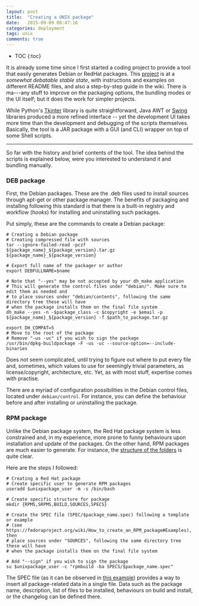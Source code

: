 ```yaml
---
layout: post
title:  "Creating a UNIX package"
date:   2015-09-09 08:47:16
categories: deployment
tags: unix
comments: true
---
```


* TOC
{:toc}

It is already some time since I first started a coding project to provide a tool that easily generates Debian or RedHat packages. This [project](https://github.com/CarolinaFernandez/unixpackage) is at a *somewhat debatable stable state*, with instructions and examples on different README files, and also a step-by-step guide in the wiki. <!--more-->There is ma---any stuff to improve on the packaging options, the bundling modes or the UI itself; but it does the work for simpler projects.

While Python's [Tkinter](https://docs.python.org/2/library/tkinter.html) library is quite straightforward, Java AWT or [Swing](http://docs.oracle.com/javase/tutorial/uiswing/) libraries produced a more refined interface -- yet the development UI takes more time than the development and debugging of the scripts themselves. Basically, the tool is a JAR package with a GUI (and CLI) wrapper on top of some Shell scripts.

---

So far with the history and brief contents of the tool. The idea behind the scripts is explained below, were you interested to understand it and bundling manually.

### DEB package

First, the Debian packages. These are the .deb files used to install sources through apt-get or other package manager. The benefits of packaging and installing following this standard is that there is a built-in registry and workflow (*hooks*) for installing and uninstalling such packages.

Put simply, these are the commands to create a Debian package:

```console
# Creating a Debian package
# Creating compressed file with sources
tar --ignore-failed-read -pczf ${package_name}_${package_version}.tar.gz ${package_name}_${package_version}

# Export full name of the packager or author
export DEBFULLNAME=$name

# Note that "--yes" may be not accepted by your dh_make application
# This will generate the control files under "debian/". Make sure to edit them as needed and 
# to place sources under "debian/contents", following the same directory tree these will have
# when the package installs them on the final file system
dh_make --yes -n -$package_class -c $copyright -e $email -p ${package_name}_${package_version} -f $path_to_package.tar.gz

export DH_COMPAT=5
# Move to the root of the package
# Remove "-us -uc" if you wish to sign the package
/usr/bin/dpkg-buildpackage -F -us -uc --source-option=--include-binaries
```

Does not seem complicated, until trying to figure out where to put every file and, sometimes, which values to use for seemingly trivial parameters, as license/copyright, architecture, etc. Yet, as with most stuff, expertise comes with practise.

There are a myriad of configuration possibilities in the Debian control files, located under `debian/control`. For instance, you can define the behaviour before and after installing or uninstalling the package.

### RPM package

Unlike the Debian package system, the Red Hat package system is less constrained and, in my experience, more prone to funny behaviours upon installation and update of the packages. On the other hand, RPM packages are much easier to generate. For instance, the [structure of the folders](http://www.rpm.org/max-rpm/ch-rpm-build.html) is quite clear.

Here are the steps I followed:

```console
# Creating a Red Hat package
# Create specific user to generate RPM packages
useradd $unixpackage_user -m -s /bin/bash

# Create specific structure for package
mkdir {RPMS,SRPMS,BUILD,SOURCES,SPECS}

# Create the SPEC file (SPEC/$package_name.spec) following a template or example 
# (see https://fedoraproject.org/wiki/How_to_create_an_RPM_package#Examples), then
# place sources under "SOURCES", following the same directory tree these will have
# when the package installs them on the final file system

# Add "--sign" if you wish to sign the package
su $unixpackage_user -c "rpmbuild -ba SPECS/$package_name.spec"
```

The SPEC file (as it can be observed in [this example](https://fedoraproject.org/wiki/How_to_create_an_RPM_package#Examples)) provides a way to insert all package-related data in a single file. Data such as the package name, description, list of files to be installed, behaviours on build and install, or the changelog can be defined there.
